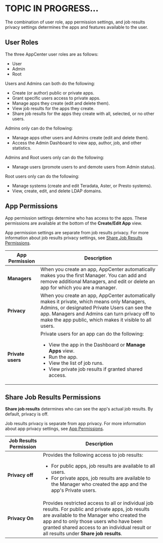 # TOPIC IN PROGRESS...

The combination of user role, app permission settings, and job results privacy settings determines the apps and features available to the user.

## User Roles

The three AppCenter user roles are as follows:

* User
* Admin
* Root

Users and Admins can both do the following:

* Create (or author) public or private apps.
* Grant specific users access to private apps.
* Manage apps they create (edit and delete them).
* View job results for the apps they create.
* Share job results for the apps they create with all, selected, or no other users.

Admins only can do the following:

* Manage apps other users and Admins create (edit and delete them).
* Access the Admin Dashboard to view app, author, job, and other statistics.

Admins and Root users only can do the following:

* Manage users (promote users to and demote users from Admin status).

Root users only can do the following:

* Manage systems (create and edit Teradata, Aster, or Presto systems).
* View, create, edit, and delete LDAP domains.

## App Permissions

App permission settings determine who has access to the apps. These permissions are available at the bottom of the **Create/Edit App** view.

App permission settings are separate from job results privacy. For more information about job results privacy settings, see [Share Job Results Permissions](#share-job-results-permissions).

| App Permission| Description |
| ------------- | ------------- |
| **Managers**  | When you create an app, AppCenter automatically makes you the first Manager. You can add and remove additional Managers, and edit or delete an app for which you are a manager.|
| **Privacy**  | When you create an app, AppCenter automatically makes it private, which means only Managers, Admins, or designated Private Users can see the app. Managers and Admins can turn privacy off to make the app public, which makes it visible to all users. |
| **Private users** | Private users for an app can do the following: <ul><li>View the app in the Dashboard or **Manage Apps** view.</li><li>Run the app.</li><li>View the list of job runs.</li><li>View private job results if granted shared access.</li></ul>|

## Share Job Results Permissions

**Share job results** determines who can see the app's actual job results. By default, privacy is off.

Job results privacy is separate from app privacy. For more information about app privacy settings, see [App Permissions](#app-permissions).

| Job Results Permission| Description |
| ------------- | ------------- |
| **Privacy off**  | Provides the following access to job results: <ul><li>For public apps, job results are available to all users.</li><li> For private apps, job results are available to the Manager who created the app and the app's Private users.</li></ul> |
| **Privacy On**  | Provides restricted access to all or individual job results. For public and private apps, job results are available to the Manager who created the app and to only those users who have been granted shared access to an individual result or all results under **Share job results**. |



